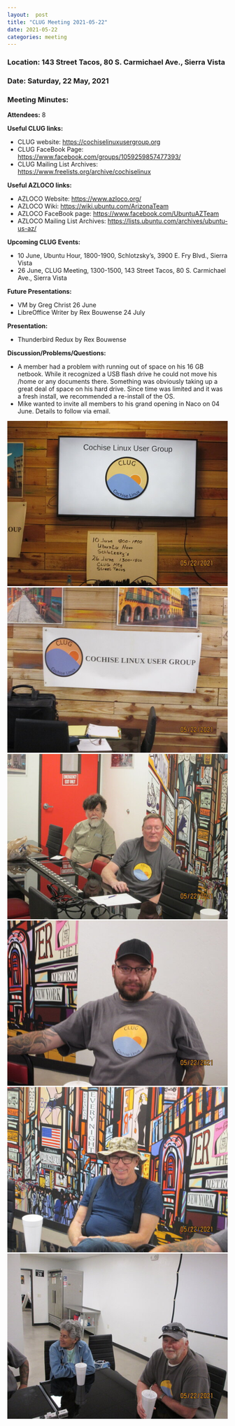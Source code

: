 ```yaml
---
layout:  post
title: "CLUG Meeting 2021-05-22"
date: 2021-05-22
categories: meeting
---
```


### Location: 143 Street Tacos, 80 S. Carmichael Ave., Sierra Vista

### Date: Saturday, 22 May, 2021

### Meeting Minutes:

**Attendees:** 8

**Useful CLUG links:**
 * CLUG website:  https://cochiselinuxusergroup.org
 * CLUG FaceBook Page:  https://www.facebook.com/groups/1059259857477393/
 * CLUG Mailing List Archives:  https://www.freelists.org/archive/cochiselinux

**Useful AZLOCO links:**
 * AZLOCO Website:  https://www.azloco.org/
 * AZLOCO Wiki:  https://wiki.ubuntu.com/ArizonaTeam
 * AZLOCO FaceBook page:  https://www.facebook.com/UbuntuAZTeam
 * AZLOCO Mailing List Archives:  https://lists.ubuntu.com/archives/ubuntu-us-az/  
 
**Upcoming CLUG Events:**
 * 10 June, Ubuntu Hour, 1800-1900, Schlotzsky’s, 3900 E. Fry Blvd., Sierra Vista 
 * 26 June, CLUG Meeting, 1300-1500, 143 Street Tacos, 80 S. Carmichael Ave., Sierra Vista

**Future Presentations:**
 * VM by Greg Christ 26 June
 * LibreOffice Writer by Rex Bouwense 24 July

**Presentation:**
 * Thunderbird Redux by Rex Bouwense

**Discussion/Problems/Questions:**
 * A member had a problem with running out of space on his 16 GB netbook.  While it recognized a USB flash drive he could not move his /home or any documents there.   Something was obviously taking up a great deal of space on his hard drive.  Since time was limited and it was a fresh install, we recommended a re-install of the OS. 
 * Mike wanted to invite all members to his grand opening in Naco on 04 June.  Details to follow via email.

![alt text](https://raw.githubusercontent.com/CochiseLinuxUsersGroup/CochiseLinuxUsersGroup.github.io/master/images/rsz_clug_mtg_2021-05-22_1.jpg)
![alt text](https://raw.githubusercontent.com/CochiseLinuxUsersGroup/CochiseLinuxUsersGroup.github.io/master/images/rsz_clug_mtg_2021-05-22_2.jpg)
![alt text](https://raw.githubusercontent.com/CochiseLinuxUsersGroup/CochiseLinuxUsersGroup.github.io/master/images/rsz_clug_mtg_2021-05-22_3.jpg)
![alt text](https://raw.githubusercontent.com/CochiseLinuxUsersGroup/CochiseLinuxUsersGroup.github.io/master/images/rsz_clug_mtg_2021-05-22_4.jpg)
![alt text](https://raw.githubusercontent.com/CochiseLinuxUsersGroup/CochiseLinuxUsersGroup.github.io/master/images/rsz_clug_mtg_2021-05-22_5.jpg)
![alt text](https://raw.githubusercontent.com/CochiseLinuxUsersGroup/CochiseLinuxUsersGroup.github.io/master/images/rsz_clug_mtg_2021-05-22_6.jpg)
